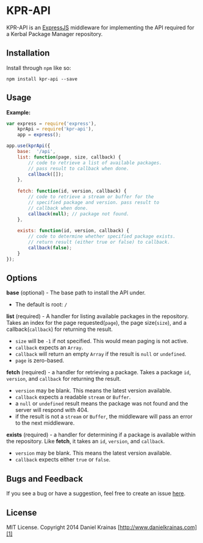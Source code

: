 # KPR-API

KPR-API is an [ExpressJS][0] middleware for implementing the API required for a Kerbal Package Manager repository.

## Installation

Install through `npm` like so:

`npm install kpr-api --save`

## Usage

**Example:**

```js
var express = require('express'),
	kprApi = require('kpr-api'),
	app = express();

app.use(kprApi({
    base:  '/api',
    list: function(page, size, callback) {
        // code to retrieve a list of available packages.
		// pass result to callback when done.
		callback([]);
    },
    
    fetch: function(id, version, callback) {
        // code to retrieve a stream or buffer for the
		// specified package and version. pass result to
		// callback when done.
		callback(null); // package not found. 
    },
    
    exists: function(id, version, callback) {
        // code to determine whether specified package exists.
		// return result (either true or false) to callback.
		callback(false);
    }
});
```

## Options

**base** (optional) - The base path to install the API under.
 
- The default is root: `/`

**list** (required) - A handler for listing available packages in the repository. Takes an index for the page requested(`page`), the page size(`size`), and a callback(`callback`) for returning the result. 

- `size` will be `-1` if not specified. This would mean paging is not active.
- `callback` expects an `Array`.
- `callback` will return an empty `Array` if the result is `null` or `undefined`.
- `page` is zero-based.

**fetch** (required) - a handler for retrieving a package. Takes a package `id`, `version`, and `callback` for returning the result.

- `version` may be blank. This means the latest version available.
- `callback` expects a readable `stream` or `Buffer`.
- a `null` or `undefined` result means the package was not found and the server will respond with 404.
- if the result is not a `stream` or `Buffer`, the middleware will pass an error to the next middleware.

**exists** (required) - a handler for determining if a package is available within the repository. Like **fetch**, it takes an `id`, `version`, and `callback`.

- `version` may be blank. This means the latest version available.
- `callback` expects either `true` or `false`.  

## Bugs and Feedback

If you see a bug or have a suggestion, feel free to create an issue [here][2].

## License

MIT License. Copyright 2014 Daniel Krainas [http://www.danielkrainas.com][1]

[0]: http://expressjs.com/
[1]: http://www.danielkrainas.com
[2]: https://github.com/danielkrainas/kpr-api/issues